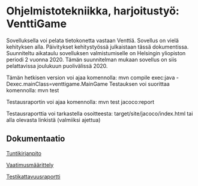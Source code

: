 # Ohjelmistotekniikka, harjoitustyö: VenttiGame

Sovelluksella voi pelata tietokonetta vastaan Venttiä. Sovellus on vielä kehityksen alla. Päivitykset kehitystyössä 
julkaistaan tässä dokumentissa. Suunniteltu aikataulu sovelluksen valmistumiselle on Helsingin yliopiston periodi 2
vuonna 2020. Tämän suunnitelman mukaan sovellus on siis pelattavissa joulukuun puolivälissä 2020.

Tämän hetkisen version voi ajaa komennolla: mvn compile exec:java -Dexec.mainClass=venttigame.MainGame
Testauksen voi suorittaa komennolla: mvn test

Testausraportin voi ajaa komennolla: mvn test jacoco:report

Testausraporttia voi tarkastella osoitteesta: target/site/jacoco/index.html tai alla olevasta linkistä (valmiiksi
ajettua)

## Dokumentaatio
[Tuntikirjanpito](https://github.com/marykristina4/ot-harjoitustyo/blob/master/dokumentaatio/tuntikirjanpito.md)

[Vaatimusmäärittely](https://github.com/marykristina4/ot-harjoitustyo/blob/master/dokumentaatio/vaatimusmaarittely.md)

[Testikattavuusraportti](https://github.com/marykristina4/ot-harjoitustyo/blob/master/laskarit/viikko2/screenshot_testikattavuus.JPG)



